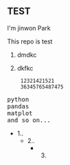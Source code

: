 ## TEST

I'm jinwon Park

This repo is test


1) dmdkc
2) dkfkc

        12321421521
        36345765487475

<pre>
python
pandas
matplot
and so on...
</pre>

- 1..
  - 2..
    - 3.

